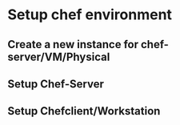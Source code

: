 # Setup chef environment

## Create a new instance for chef-server/VM/Physical

## Setup Chef-Server
## Setup Chefclient/Workstation

